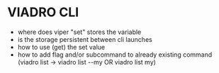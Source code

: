 # VIADRO CLI

- where does viper "set" stores the variable
- is the storage persistent between cli launches
- how to use (get) the set value
- how to add flag and/or subcommand to already existing command (viadro list -> viadro list --my OR viadro list my)